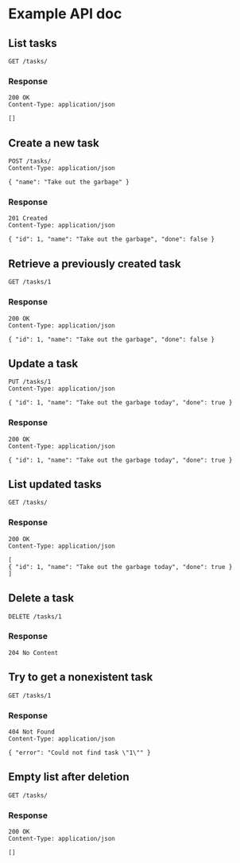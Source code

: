 # Example API doc

## List tasks

    GET /tasks/

### Response

    200 OK
    Content-Type: application/json
    
    []

## Create a new task

    POST /tasks/
    Content-Type: application/json

    { "name": "Take out the garbage" }

### Response

    201 Created
    Content-Type: application/json

    { "id": 1, "name": "Take out the garbage", "done": false }

## Retrieve a previously created task

    GET /tasks/1

### Response

    200 OK
    Content-Type: application/json

    { "id": 1, "name": "Take out the garbage", "done": false }

## Update a task

    PUT /tasks/1
    Content-Type: application/json

    { "id": 1, "name": "Take out the garbage today", "done": true }

### Response

    200 OK
    Content-Type: application/json

    { "id": 1, "name": "Take out the garbage today", "done": true }

## List updated tasks

    GET /tasks/
    
### Response

    200 OK
    Content-Type: application/json

    [
    { "id": 1, "name": "Take out the garbage today", "done": true }
    ]

## Delete a task

    DELETE /tasks/1

### Response

    204 No Content

## Try to get a nonexistent task

    GET /tasks/1

### Response

    404 Not Found
    Content-Type: application/json

    { "error": "Could not find task \"1\"" }

## Empty list after deletion

    GET /tasks/

### Response

    200 OK
    Content-Type: application/json

    []
